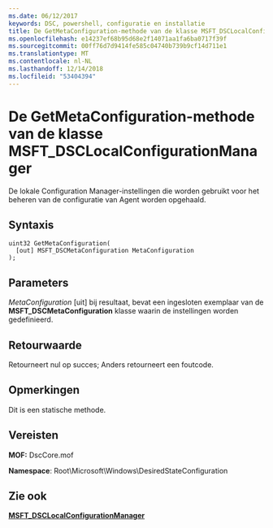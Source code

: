 ```yaml
---
ms.date: 06/12/2017
keywords: DSC, powershell, configuratie en installatie
title: De GetMetaConfiguration-methode van de klasse MSFT_DSCLocalConfigurationManager
ms.openlocfilehash: e14237ef68b95d68e2f14071aa1fa6ba0717f39f
ms.sourcegitcommit: 00ff76d7d9414fe585c04740b739b9cf14d711e1
ms.translationtype: MT
ms.contentlocale: nl-NL
ms.lasthandoff: 12/14/2018
ms.locfileid: "53404394"
---
```

# <a name="getmetaconfiguration-method-of-the-msftdsclocalconfigurationmanager-class"></a>De GetMetaConfiguration-methode van de klasse MSFT_DSCLocalConfigurationManager

De lokale Configuration Manager-instellingen die worden gebruikt voor het beheren van de configuratie van Agent worden opgehaald.

## <a name="syntax"></a>Syntaxis

```mof
uint32 GetMetaConfiguration(
  [out] MSFT_DSCMetaConfiguration MetaConfiguration
);
```

## <a name="parameters"></a>Parameters

*MetaConfiguration* \[uit\] bij resultaat, bevat een ingesloten exemplaar van de **MSFT_DSCMetaConfiguration** klasse waarin de instellingen worden gedefinieerd.

## <a name="return-value"></a>Retourwaarde

Retourneert nul op succes; Anders retourneert een foutcode.

## <a name="remarks"></a>Opmerkingen

Dit is een statische methode.

## <a name="requirements"></a>Vereisten

**MOF:** DscCore.mof

**Namespace**: Root\Microsoft\Windows\DesiredStateConfiguration

## <a name="see-also"></a>Zie ook

[**MSFT_DSCLocalConfigurationManager**](msft-dsclocalconfigurationmanager.md)